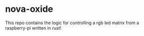 # nova-oxide
This repo contains the logic for controlling a rgb led matrix from a raspberry-pi written in rust!
